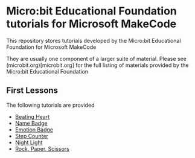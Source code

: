 # Micro:bit Educational Foundation tutorials for Microsoft MakeCode

This repository stores tutorials developed by the Micro:bit Educational Foundation for Microsoft MakeCode

They are usually one component of a larger suite of material. Please see (microbit.org)[microbit.org] for the full listing of materials provided by the Micro:bit Educational Foundation

## First Lessons

The following tutorials are provided

 * [Beating Heart](https://makecode.microbit.org/#tutorial:github:microbit-foundation/makecode-tutorials/first-lessons/beating-heart)
 * [Name Badge](https://makecode.microbit.org/#tutorial:github:microbit-foundation/makecode-tutorials/first-lessons/name-badge)
 * [Emotion Badge](https://makecode.microbit.org/#tutorial:github:microbit-foundation/makecode-tutorials/first-lessons/emotion-badge)
 * [Step Counter](https://makecode.microbit.org/#tutorial:github:microbit-foundation/makecode-tutorials/first-lessons/step-counter)
 * [Night Light](https://makecode.microbit.org/#tutorial:github:microbit-foundation/makecode-tutorials/first-lessons/night-light)
 * [Rock, Paper, Scissors](https://makecode.microbit.org/#tutorial:github:microbit-foundation/makecode-tutorials/first-lessons/rock-paper-scissors)
